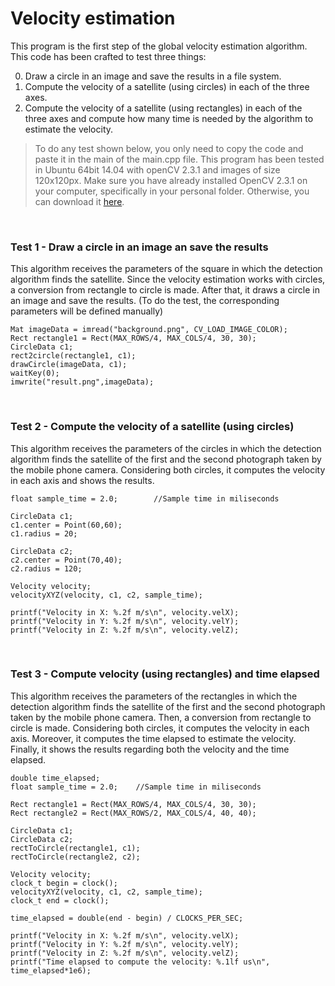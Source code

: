 # Velocity estimation
This program is the first step of the global velocity estimation algorithm.
This code has been crafted to test three things:

0. Draw a circle in an image and save the results in a file system.
0. Compute the velocity of a satellite (using circles) in each of the three axes.
0. Compute the velocity of a satellite (using rectangles) in each of the three axes and compute how many time is needed by the algorithm to estimate the velocity.

> To do any test shown below, you only need to copy the code and paste it in the main of the main.cpp file. This program has been tested in Ubuntu 64bit 14.04 with openCV 2.3.1 and images of size 120x120px. Make sure you have already installed OpenCV 2.3.1 on your computer, specifically in your personal folder. Otherwise, you can download it [here](http://opencv.org/downloads.html).

<br>

### Test 1 - Draw a circle in an image an save the results
This algorithm receives the parameters of the square in which the detection algorithm finds the satellite. Since the velocity estimation works with circles, a conversion from rectangle to circle is made. After that, it draws a circle in an image and save the results. (To do the test, the corresponding parameters will be defined manually)

```
Mat imageData = imread("background.png", CV_LOAD_IMAGE_COLOR);
Rect rectangle1 = Rect(MAX_ROWS/4, MAX_COLS/4, 30, 30);
CircleData c1;
rect2circle(rectangle1, c1);
drawCircle(imageData, c1); 
waitKey(0);
imwrite("result.png",imageData);
```
<br>

### Test 2 - Compute the velocity of a satellite (using circles)
This algorithm receives the parameters of the circles in which the detection algorithm finds the satellite of the first and the second photograph taken by the mobile phone camera. Considering both circles, it computes the velocity in each axis and shows the results.

```
float sample_time = 2.0;		//Sample time in miliseconds

CircleData c1;
c1.center = Point(60,60);
c1.radius = 20;

CircleData c2;
c2.center = Point(70,40);
c2.radius = 120;
	
Velocity velocity;
velocityXYZ(velocity, c1, c2, sample_time);
 		
printf("Velocity in X: %.2f m/s\n", velocity.velX);
printf("Velocity in Y: %.2f m/s\n", velocity.velY);
printf("Velocity in Z: %.2f m/s\n", velocity.velZ);
```

<br>

### Test 3 - Compute velocity (using rectangles) and time elapsed
This algorithm receives the parameters of the rectangles in which the detection algorithm finds the satellite of the first and the second photograph taken by the mobile phone camera. Then, a conversion from rectangle to circle is made. Considering both circles, it computes the velocity in each axis. Moreover, it computes the time elapsed to estimate the velocity. Finally, it shows the results regarding both the velocity and the time elapsed.

```
double time_elapsed;
float sample_time = 2.0;	//Sample time in miliseconds

Rect rectangle1 = Rect(MAX_ROWS/4, MAX_COLS/4, 30, 30);
Rect rectangle2 = Rect(MAX_ROWS/2, MAX_COLS/4, 40, 40);
	
CircleData c1;
CircleData c2;
rectToCircle(rectangle1, c1);
rectToCircle(rectangle2, c2);

Velocity velocity;
clock_t begin = clock();
velocityXYZ(velocity, c1, c2, sample_time);
clock_t end = clock();
	
time_elapsed = double(end - begin) / CLOCKS_PER_SEC;

printf("Velocity in X: %.2f m/s\n", velocity.velX);
printf("Velocity in Y: %.2f m/s\n", velocity.velY);
printf("Velocity in Z: %.2f m/s\n", velocity.velZ);
printf("Time elapsed to compute the velocity: %.1lf us\n", time_elapsed*1e6);
```
